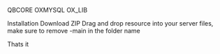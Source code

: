 QBCORE OXMYSQL OX_LIB

Installation Download ZIP Drag and drop resource into your server files, make sure to remove -main in the folder name

Thats it
